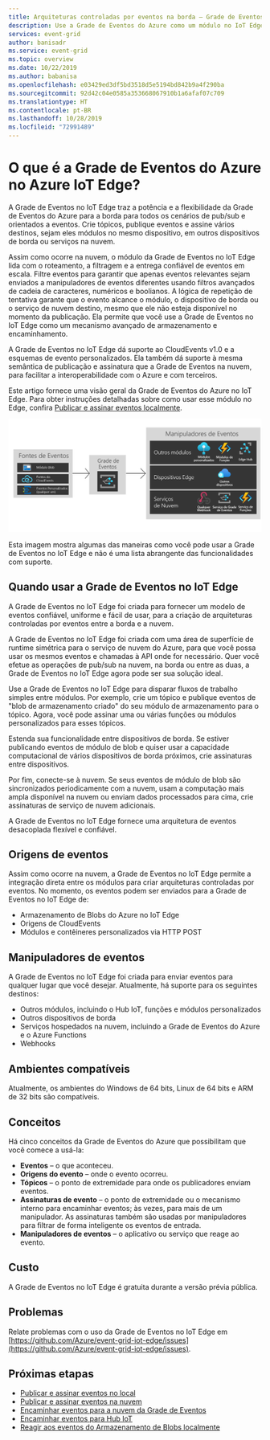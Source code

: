 ```yaml
---
title: Arquiteturas controladas por eventos na borda – Grade de Eventos do Azure no IoT Edge
description: Use a Grade de Eventos do Azure como um módulo no IoT Edge para encaminhar eventos entre módulos, dispositivos de borda e a nuvem.
services: event-grid
author: banisadr
ms.service: event-grid
ms.topic: overview
ms.date: 10/22/2019
ms.author: babanisa
ms.openlocfilehash: e03429ed3df5bd3518d5e5194bd842b9a4f290ba
ms.sourcegitcommit: 92d42c04e0585a353668067910b1a6afaf07c709
ms.translationtype: HT
ms.contentlocale: pt-BR
ms.lasthandoff: 10/28/2019
ms.locfileid: "72991489"
---
```

# <a name="what-is-azure-event-grid-on-azure-iot-edge"></a>O que é a Grade de Eventos do Azure no Azure IoT Edge?
A Grade de Eventos no IoT Edge traz a potência e a flexibilidade da Grade de Eventos do Azure para a borda para todos os cenários de pub/sub e orientados a eventos. Crie tópicos, publique eventos e assine vários destinos, sejam eles módulos no mesmo dispositivo, em outros dispositivos de borda ou serviços na nuvem.

Assim como ocorre na nuvem, o módulo da Grade de Eventos no IoT Edge lida com o roteamento, a filtragem e a entrega confiável de eventos em escala. Filtre eventos para garantir que apenas eventos relevantes sejam enviados a manipuladores de eventos diferentes usando filtros avançados de cadeia de caracteres, numéricos e boolianos. A lógica de repetição de tentativa garante que o evento alcance o módulo, o dispositivo de borda ou o serviço de nuvem destino, mesmo que ele não esteja disponível no momento da publicação. Ela permite que você use a Grade de Eventos no IoT Edge como um mecanismo avançado de armazenamento e encaminhamento.

A Grade de Eventos no IoT Edge dá suporte ao CloudEvents v1.0 e a esquemas de evento personalizados. Ela também dá suporte à mesma semântica de publicação e assinatura que a Grade de Eventos na nuvem, para facilitar a interoperabilidade com o Azure e com terceiros.

Este artigo fornece uma visão geral da Grade de Eventos do Azure no IoT Edge. Para obter instruções detalhadas sobre como usar esse módulo no Edge, confira [Publicar e assinar eventos localmente](pub-sub-events-webhook-local.md). 

![Modelo de origens e manipuladores da Grade de Eventos no IoT Edge](../media/edge-overview/functional-model.png)

Esta imagem mostra algumas das maneiras como você pode usar a Grade de Eventos no IoT Edge e não é uma lista abrangente das funcionalidades com suporte.

## <a name="when-to-use-event-grid-on-iot-edge"></a>Quando usar a Grade de Eventos no IoT Edge

A Grade de Eventos no IoT Edge foi criada para fornecer um modelo de eventos confiável, uniforme e fácil de usar, para a criação de arquiteturas controladas por eventos entre a borda e a nuvem.

A Grade de Eventos no IoT Edge foi criada com uma área de superfície de runtime simétrica para o serviço de nuvem do Azure, para que você possa usar os mesmos eventos e chamadas à API onde for necessário. Quer você efetue as operações de pub/sub na nuvem, na borda ou entre as duas, a Grade de Eventos no IoT Edge agora pode ser sua solução ideal.

Use a Grade de Eventos no IoT Edge para disparar fluxos de trabalho simples entre módulos. Por exemplo, crie um tópico e publique eventos de "blob de armazenamento criado" do seu módulo de armazenamento para o tópico. Agora, você pode assinar uma ou várias funções ou módulos personalizados para esses tópicos.

Estenda sua funcionalidade entre dispositivos de borda. Se estiver publicando eventos de módulo de blob e quiser usar a capacidade computacional de vários dispositivos de borda próximos, crie assinaturas entre dispositivos.

Por fim, conecte-se à nuvem. Se seus eventos de módulo de blob são sincronizados periodicamente com a nuvem, usam a computação mais ampla disponível na nuvem ou enviam dados processados para cima, crie assinaturas de serviço de nuvem adicionais.

A Grade de Eventos no IoT Edge fornece uma arquitetura de eventos desacoplada flexível e confiável.

## <a name="event-sources"></a>Origens de eventos

Assim como ocorre na nuvem, a Grade de Eventos no IoT Edge permite a integração direta entre os módulos para criar arquiteturas controladas por eventos. No momento, os eventos podem ser enviados para a Grade de Eventos no IoT Edge de:

* Armazenamento de Blobs do Azure no IoT Edge
* Origens de CloudEvents
* Módulos e contêineres personalizados via HTTP POST

## <a name="event-handlers"></a>Manipuladores de eventos

A Grade de Eventos no IoT Edge foi criada para enviar eventos para qualquer lugar que você desejar. Atualmente, há suporte para os seguintes destinos:

* Outros módulos, incluindo o Hub IoT, funções e módulos personalizados
* Outros dispositivos de borda
* Serviços hospedados na nuvem, incluindo a Grade de Eventos do Azure e o Azure Functions
* Webhooks

## <a name="supported-environments"></a>Ambientes compatíveis
Atualmente, os ambientes do Windows de 64 bits, Linux de 64 bits e ARM de 32 bits são compatíveis.

## <a name="concepts"></a>Conceitos

Há cinco conceitos da Grade de Eventos do Azure que possibilitam que você comece a usá-la:

* **Eventos** – o que aconteceu.
* **Origens do evento** – onde o evento ocorreu.
* **Tópicos** – o ponto de extremidade para onde os publicadores enviam eventos.
* **Assinaturas de evento** – o ponto de extremidade ou o mecanismo interno para encaminhar eventos; às vezes, para mais de um manipulador. As assinaturas também são usadas por manipuladores para filtrar de forma inteligente os eventos de entrada.
* **Manipuladores de eventos** – o aplicativo ou serviço que reage ao evento.

## <a name="cost"></a>Custo

A Grade de Eventos no IoT Edge é gratuita durante a versão prévia pública.

## <a name="issues"></a>Problemas
Relate problemas com o uso da Grade de Eventos no IoT Edge em [https://github.com/Azure/event-grid-iot-edge/issues](https://github.com/Azure/event-grid-iot-edge/issues).

## <a name="next-steps"></a>Próximas etapas

* [Publicar e assinar eventos no local](pub-sub-events-webhook-local.md)
* [Publicar e assinar eventos na nuvem](pub-sub-events-webhook-cloud.md)
* [Encaminhar eventos para a nuvem da Grade de Eventos](forward-events-event-grid-cloud.md)
* [Encaminhar eventos para Hub IoT](forward-events-iothub.md)
* [Reagir aos eventos do Armazenamento de Blobs localmente](react-blob-storage-events-locally.md)